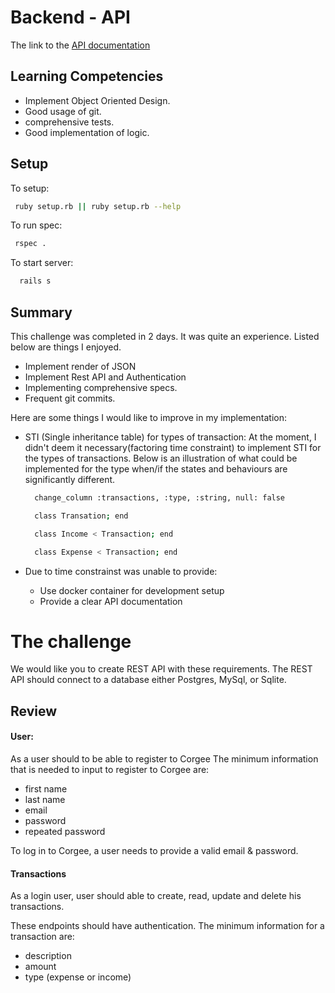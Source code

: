 # Backend - API
The link to the [API documentation](https://documenter.getpostman.com/view/13329181/TVsoFVc4)
## Learning Competencies
- Implement Object Oriented Design.
- Good usage of git.
- comprehensive tests.
- Good implementation of logic.

## Setup
To setup:
```bash
 ruby setup.rb || ruby setup.rb --help
```
To run spec:
```bash
 rspec .
```
To start server:
```bash
  rails s
```

## Summary
This challenge was completed in 2 days. It was quite an experience. Listed below are things I enjoyed.

- Implement render of JSON
- Implement Rest API and Authentication
- Implementing comprehensive specs.
- Frequent git commits.

Here are some things I would like to improve in my implementation:
- STI (Single inheritance table) for types of transaction:
  At the moment, I didn't deem it necessary(factoring time constraint) to implement STI for the types of transactions. Below is an illustration of what could be implemented for the type when/if the states and behaviours are significantly different.

  ```bash
    change_column :transactions, :type, :string, null: false
  ```

  ```bash
    class Transation; end
  ```

  ```bash
    class Income < Transaction; end
  ```

  ```bash
    class Expense < Transaction; end
  ```

- Due to time constrainst was unable to provide:
  - Use docker container for development setup
  - Provide a clear API documentation

# The challenge

We would like you to create REST API with these requirements. The REST API
should connect to a database either Postgres, MySql, or Sqlite.

## Review
#### User:
As a user should to be able to register to Corgee
The minimum information that is needed to input to register to Corgee are:
- first name
- last name
- email
- password
- repeated password

To log in to Corgee, a user needs to provide a valid email & password.

#### Transactions
As a login user, user should able to create, read, update and delete his
transactions.

These endpoints should have authentication. The minimum information for a
transaction are:
- description
- amount
- type (expense or income)
